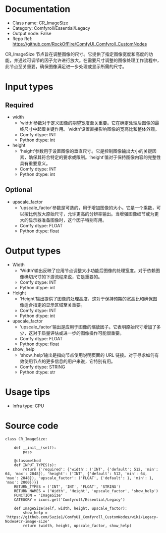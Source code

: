 # Documentation
- Class name: CR_ImageSize
- Category: Comfyroll/Essential/Legacy
- Output node: False
- Repo Ref: https://github.com/RockOfFire/ComfyUI_Comfyroll_CustomNodes

CR_ImageSize 节点旨在调整图像的尺寸。它提供了指定图像宽度和高度的功能，并通过可调节的因子允许进行放大。在需要尺寸调整的图像处理工作流程中，此节点至关重要，确保图像满足进一步处理或显示所需的尺寸。

# Input types
## Required
- width
    - ‘width’参数对于定义图像的期望宽度至关重要。它在确定处理后图像的最终尺寸中起着关键作用。‘width’设置直接影响图像的宽高比和整体外观。
    - Comfy dtype: INT
    - Python dtype: int
- height
    - ‘height’参数用于设置图像的垂直尺寸。它是控制图像输出大小的关键因素，确保其符合特定的要求或限制。‘height’值对于保持图像内容的完整性具有重要意义。
    - Comfy dtype: INT
    - Python dtype: int
## Optional
- upscale_factor
    - ‘upscale_factor’参数是可选的，用于增加图像的大小。它是一个乘数，可以按比例放大原始尺寸，允许更高的分辨率输出。当增强图像细节或为更大的显示器准备图像时，这个因子特别有用。
    - Comfy dtype: FLOAT
    - Python dtype: float

# Output types
- Width
    - ‘Width’输出反映了应用节点调整大小功能后图像的处理宽度。对于依赖图像确切尺寸的下游流程来说，它是重要的。
    - Comfy dtype: INT
    - Python dtype: int
- Height
    - ‘Height’输出提供了图像的处理高度，这对于保持预期的宽高比和确保图像适合指定的显示区域至关重要。
    - Comfy dtype: INT
    - Python dtype: int
- upscale_factor
    - ‘upscale_factor’输出是应用于图像的缩放因子。它表明原始尺寸增加了多少，这对于质量评估或进一步的图像操作可能很重要。
    - Comfy dtype: FLOAT
    - Python dtype: float
- show_help
    - ‘show_help’输出是指向节点使用说明页面的 URL 链接。对于寻求如何有效使用节点的更多信息的用户来说，它特别有用。
    - Comfy dtype: STRING
    - Python dtype: str

# Usage tips
- Infra type: CPU

# Source code
```
class CR_ImageSize:

    def __init__(self):
        pass

    @classmethod
    def INPUT_TYPES(s):
        return {'required': {'width': ('INT', {'default': 512, 'min': 64, 'max': 2048}), 'height': ('INT', {'default': 512, 'min': 64, 'max': 2048}), 'upscale_factor': ('FLOAT', {'default': 1, 'min': 1, 'max': 2000})}}
    RETURN_TYPES = ('INT', 'INT', 'FLOAT', 'STRING')
    RETURN_NAMES = ('Width', 'Height', 'upscale_factor', 'show_help')
    FUNCTION = 'ImageSize'
    CATEGORY = icons.get('Comfyroll/Essential/Legacy')

    def ImageSize(self, width, height, upscale_factor):
        show_help = 'https://github.com/Suzie1/ComfyUI_Comfyroll_CustomNodes/wiki/Legacy-Nodes#cr-image-size'
        return (width, height, upscale_factor, show_help)
```